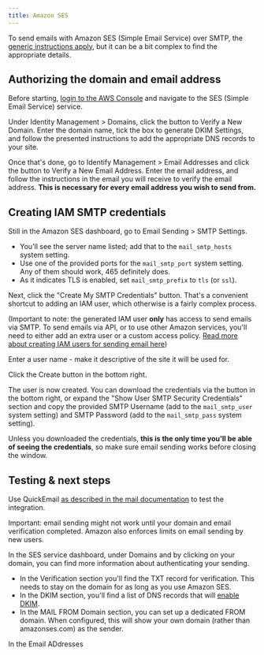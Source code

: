 ```yaml
---
title: Amazon SES
---
```


To send emails with Amazon SES (Simple Email Service) over SMTP, the [generic instructions apply](building-sites/sending-mail), but it can be a bit complex to find the appropriate details.

## Authorizing the domain and email address

Before starting, [login to the AWS Console](https://console.aws.amazon.com) and navigate to the SES (Simple Email Service) service.

Under Identity Management > Domains, click the button to Verify a New Domain. Enter the domain name, tick the box to generate DKIM Settings, and follow the presented instructions to add the appropriate DNS records to your site. 

Once that's done, go to Identify Management > Email Addresses and click the button to Verify a New Email Address. Enter the email address, and follow the instructions in the email you will receive to verify the email address. **This is necessary for every email address you wish to send from.**

## Creating IAM SMTP credentials

Still in the Amazon SES dashboard, go to Email Sending > SMTP Settings.

- You'll see the server name listed; add that to the `mail_smtp_hosts` system setting.
- Use one of the provided ports for the `mail_smtp_port` system setting. Any of them should work, 465 definitely does.
- As it indicates TLS is enabled, set `mail_smtp_prefix` to `tls` (or `ssl`). 

Next, click the "Create My SMTP Credentials" button. That's a convenient shortcut to adding an IAM user, which otherwise is a fairly complex process.

(Important to note: the generated IAM user **only** has access to send emails via SMTP. To send emails via API, or to use other Amazon services, you'll need to either add an extra user or a custom access policy. [Read more about creating IAM users for sending email here](https://docs.aws.amazon.com/ses/latest/DeveloperGuide/control-user-access.html))

Enter a user name - make it descriptive of the site it will be used for.

Click the Create button in the bottom right. 

The user is now created. You can download the credentials via the button in the bottom right, or expand the "Show User SMTP Security Credentials" section and copy the provided SMTP Username (add to the `mail_smtp_user` system setting) and SMTP Password (add to the `mail_smtp_pass` system setting). 

Unless you downloaded the credentials, **this is the only time you'll be able of seeing the credentials**, so make sure email sending works before closing the window. 

## Testing & next steps

Use QuickEmail [as described in the mail documentation](building-sites/sending-mail) to test the integration.

Important: email sending might not work until your domain and email verification completed. Amazon also enforces limits on email sending by new users. 

In the SES service dashboard, under Domains and by clicking on your domain, you can find more information about authenticating your sending. 

- In the Verification section you'll find the TXT record for verification. This needs to stay on the domain for as long as you use Amazon SES.
- In the DKIM section, you'll find a list of DNS records that will [enable DKIM](https://en.wikipedia.org/wiki/DomainKeys_Identified_Mail). 
- In the MAIL FROM Domain section, you can set up a dedicated FROM domain. When configured, this will show your own domain (rather than amazonses.com) as the sender. 

In the Email ADdresses



